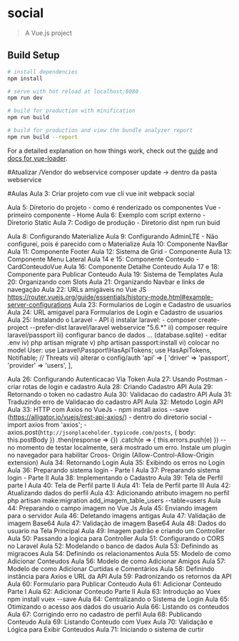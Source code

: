 # social

> A Vue.js project

## Build Setup

``` bash
# install dependencies
npm install

# serve with hot reload at localhost:8080
npm run dev

# build for production with minification
npm run build

# build for production and view the bundle analyzer report
npm run build --report
```

For a detailed explanation on how things work, check out the [guide](http://vuejs-templates.github.io/webpack/) and [docs for vue-loader](http://vuejs.github.io/vue-loader).

#Atualizar /Vendor do webservice
composer update -> dentro da pasta webservice

#Aulas
 Aula 3: Criar projeto com vue cli
 vue init webpack social

 Aula 5: Diretorio do projeto - como é renderizado os componentes Vue - primeiro componente - Home
 Aula 6: Exemplo com script externo - Diretorio Static
 Aula 7: Codigo de produção - Diretorio dist
 npm run buid

 Aula 8: Configurando Materialize
 Aula 9: Configurando AdminLTE - Não configurei, pois é parecido com o Materialize
 Aula 10: Componente NavBar
 Aula 11: Componente Footer
 Aula 12: Sistema de Grid - Componente
 Aula 13: Componente Menu Lateral
 Aula 14 e 15: Componente Conteudo - CardConteudoVue
 Aula 16: Componente Detalhe Conteudo
 Aula 17 e 18: Componente para Publicar Conteudo
 Aula 19: Sistema de Templates
 Aula 20: Organizando com Slots
 Aula 21: Organizando Navbar e links de navegação
 Aula 22: URLs amigáveis no Vue JS
    https://router.vuejs.org/guide/essentials/history-mode.html#example-server-configurations
 Aula 23: Formularios de Login e Cadastro de usuarios
 Aula 24: URL amigavel para Formularios de Login e Cadastro de usuarios
 Aula 25: Instalando o Laravel - API
  i) instalar laravel:
     - composer create-project --prefer-dist laravel/laravel webservice "5.6.*"
  ii) composer require laravel/passport
  iii) configurar banco de dados ... (database.sqlite)
     - editar .env
  iv) php artisan migrate
  v) php artisan passport:install
  vi) colocar no model User:
    use Laravel\Passport\HasApiTokens;
    use HasApiTokens, Notifiable; // Threats
  vii) alterar o config/auth
    'api' => [
      'driver' => 'passport',
      'provider' => 'users',
    ],

  Aula 26: Configurando Autenticacao Via Token
  Aula 27: Usando Postman
    - criar rotas de login e cadastro
  Aula 28: Criando Cadastro API
  Aula 29: Retornando o token no cadastro
  Aula 30: Validacao do cadastro API
  Aula 31: Traduzindo erro de Validacao do cadastro API
  Aula 32: Metodo Login API
  Aula 33: HTTP com Axios no VueJs
    - npm install axios --save (https://alligator.io/vuejs/rest-api-axios/) - dentro do diretorio social
    - import axios from 'axios';
    - axios.post(`http://jsonplaceholder.typicode.com/posts`, {
            body: this.postBody
          })
          .then(response => {})
          .catch(e => {
            this.errors.push(e)
          })
    -- no momento de testar localmente, será mostrado um erro. Instale um plugin no navegador para habilitar Croos- Origin (Allow-Control-Allow-Origin extension)
  Aula 34: Retornando Login
  Aula 35: Exibindo os erros no Login
  Aula 36: Preparando sistema login - Parte I
  Aula 37: Preparando sistema login - Parte II
  Aula 38: Implementando o Cadastro
  Aula 39: Tela de Perfil parte I
  Aula 40: Tela de Perfil parte II
  Aula 41: Tela de Perfil parte III
  Aula 42: Atualizando dados do perfil
  Aula 43: Adicionando atributo imagem no perfil
    php artisan make:migration add_imagem_table_users --table=users
  Aula 44: Preparando o campo imagem no Vue Js
  Aula 45: Enviando imagem para o servidor
  Aula 46: Deletando imagens antigas
  Aula 47: Validação de imagem Base64
  Aula 47: Validação de imagem Base64
  Aula 48: Dados do usuario na Tela Principal
  Aula 49: Imagem padrão e criando um Controller
  Aula 50: Passando a logica para Controller
  Aula 51: Configurando o CORS no Laravel
  Aula 52: Modelando o banco de dados
  Aula 53: Definindo as migracoes
  Aula 54: Definindo os relacionamentos
  Aula 55: Modelo de como Adicionar Conteudos
  Aula 56: Modelo de como Adicionar Amigos
  Aula 57: Modelo de como Adicionar Curtidas e Comentários
  Aula 58: Definindo instância para Axios e URL da API
  Aula 59: Padronizando os retornos da API
  Aula 60: Formulario para Publicar Conteudo
  Aula 61: Adicionar Conteudo Parte I
  Aula 62: Adicionar Conteudo Parte II
  Aula 63: Introdução ao Vuex
    npm install vuex --save
  Aula 64: Centralizando o Sistema de Login
  Aula 65: Otimizando o acesso aos dados do usuario
  Aula 66: Listando os conteudos
  Aula 67: Corrigindo erro no cadastro de perfil
  Aula 68: Publicando Conteudo
  Aula 69: Listando Conteudo com Vuex
  Aula 70: Validação e Lógica para Exibir Conteudos
  Aula 71: Iniciando o sistema de curtir
